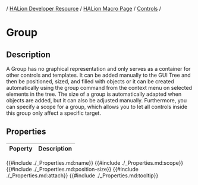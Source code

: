 / [HALion Developer Resource](../../HALion-Developer-Resource.md) / [HALion Macro Page](./HALion-Macro-Page.md) / [Controls](./Controls.md) /

# Group

## Description

A Group has no graphical representation and only serves as a container for other controls and templates. It can be added manually to the GUI Tree and then be positioned, sized, and filled with objects or it can be created automatically using the group command from the context menu on selected elements in the tree. The size of a group is automatically adapted when objects are added, but it can also be adjusted manually. Furthermore, you can specify a scope for a group, which allows you to let all controls inside this group only affect a specific target.

## Properties

|Poperty|Description|
|:-|:-|
{{#include ./_Properties.md:name}}
{{#include ./_Properties.md:scope}}
{{#include ./_Properties.md:position-size}}
{{#include ./_Properties.md:attach}}
{{#include ./_Properties.md:tooltip}}
